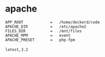 # apache

```
APP_ROOT            =   /home/dockerd/code
APACHE_DIR          =   /etc/apache2
FILES_DIR           =   /mnt/files
APACHE_MPM          =   event
APACHE_PRESET       =   php-fpm
```
``latest``, ```2.2```
